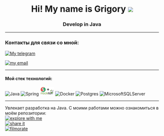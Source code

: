 <h1 align="center">Hi! My name is Grigory 
<img src="https://github.com/blackcater/blackcater/raw/main/images/Hi.gif" height="32"/></h1>
<h3 align="center">Develop in Java</h3>

---

### Контакты для связи со мной:
<a href="https://t.me/Grigory_PC">
    <img src="https://img.shields.io/badge/-telegram-red?color=white&logo=telegram&logoColor=black" alt="My telegram"/>
</a>

[![my email](https://img.shields.io/badge/my_email-0052FB?logo=%23EA4335)](mailto:g.trubnikov@mail.ru)

---
#### Мой стек технологий:
![Java](https://img.shields.io/badge/java-%23ED8B00.svg?style=for-the-badge&logo=java&logoColor=white)
![Spring](https://img.shields.io/badge/spring-%236DB33F.svg?style=for-the-badge&logo=spring&logoColor=white)
<img src="https://github.com/grigory-pc/grigory-pc/blob/main/junit-5_mockito.png" alt="Junit-Mockito" title="Junit-Mockito" height="28">
![Docker](https://img.shields.io/badge/docker-%230db7ed.svg?style=for-the-badge&logo=docker&logoColor=white)
![Postgres](https://img.shields.io/badge/postgres-%23316192.svg?style=for-the-badge&logo=postgresql&logoColor=white)
![MicrosoftSQLServer](https://img.shields.io/badge/Microsoft%20SQL%20Sever-CC2927?style=for-the-badge&logo=microsoft%20sql%20server&logoColor=white)

---
Увлекает разработка на Java. С моими работами можно ознакомиться в моём репозитории:  
[![explore with me](https://img.shields.io/badge/explore_with_me-0026FF)](https://github.com/grigory-pc/java-explore-with-me)  
[![share it](https://img.shields.io/badge/share_it-FF0000)](https://github.com/grigory-pc/java-shareit)  
[![filmorate](https://img.shields.io/badge/filmorate-00BC09)](https://github.com/grigory-pc/java-filmorate)
 

